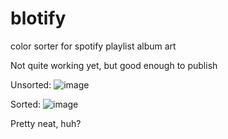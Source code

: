 # blotify
color sorter for spotify playlist album art

Not quite working yet, but good enough to publish 


Unsorted: 
![image](https://user-images.githubusercontent.com/62908125/164143720-c4e74aa5-2f5e-4fd6-80ec-76aa3c1f76cc.png)

Sorted: 
![image](https://user-images.githubusercontent.com/62908125/164143636-4c3a906a-2537-4d58-aca5-06e8e51f81df.png)

Pretty neat, huh? 
